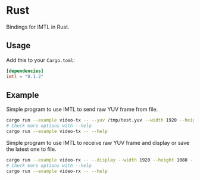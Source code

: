 # Rust

Bindings for IMTL in Rust.

## Usage

Add this to your `Cargo.toml`:

```toml
[dependencies]
imtl = "0.1.2"
```

## Example

Simple program to use IMTL to send raw YUV frame from file.

```bash
cargo run --example video-tx -- --yuv /tmp/test.yuv --width 1920 --height 1080 --fps 30 --format yuv_422_8bit
# Check more options with --help
cargo run --example video-tx -- --help
```

Simple program to use IMTL to receive raw YUV frame and display or save the latest one to file.

```bash
cargo run --example video-rx -- --display --width 1920 --height 1080 --fps 30 --format yuv_422_8bit [--yuv /tmp/save.yuv]
# Check more options with --help
cargo run --example video-rx -- --help
```
